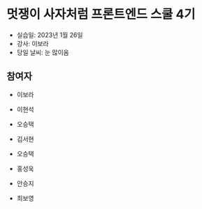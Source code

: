 # 멋쟁이 사자처럼 프론트엔드 스쿨 4기

- 실습일: 2023년 1월 26일
- 강사: 이보라
- 당일 날씨: 눈 많이옴

## 참여자

- 이보라

- 이현석

- 오승택

- 김서현

- 오승택

- 홍성욱

- 안승지

- 최보영
